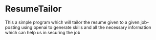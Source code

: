 # ResumeTailor

This a simple program which will tailor the resume given to a given job-posting using openai to generate skills and all the necessary information which can help us in securing the job